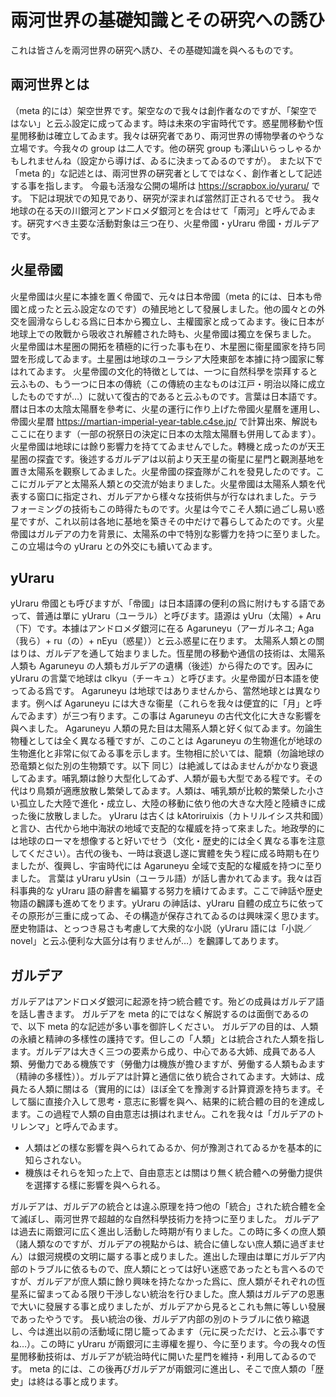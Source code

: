 # 兩河世界の基礎知識とその硏究への誘ひ

これは皆さんを兩河世界の硏究へ誘ひ、その基礎知識を與へるものです。

## 兩河世界とは

（meta 的には）架空世界です。架空なので我々は創作者󠄁なのですが、「架空ではない」と云ふ設定に成ってゐます。時は未來の宇宙時代です。惑星閒󠄁移動や恆星閒󠄁移動は確立してゐます。我々は硏究者󠄁であり、兩河世界の博󠄁物學者󠄁のやうな立場です。今我々の group は二人です。他の硏究 group も澤山いらっしゃるかもしれませんね（設定から導けば、ゐるに決まってゐるのですが）。
また以下で「meta 的」な記述󠄁とは、兩河世界の硏究者󠄁としてではなく、創作者󠄁として記述󠄁する事を指します。
今最󠄁も活潑な公󠄁開の場所󠄁は https://scrapbox.io/yuraru/ です。
下記は現狀での知見であり、硏究が深まれば當然訂正されるでせう。
我々地球の在る天の川銀河とアンドロメダ銀河とを合はせて「兩河」と呼んでゐます。硏究すべき主󠄁要󠄁な活動對象は三つ在り、火星帝󠄁國・yUraru 帝󠄁國・ガルデアです。

## 火星帝󠄁國

火星帝󠄁國は火星に本據を置く帝󠄁國で、元々は日本帝󠄁國（meta 的には、日本も帝󠄁國と成ったと云ふ設定なのです）の殖民地として發展しました。他の國々との外交󠄁を圓滑ならしむる爲に日本から獨立し、主󠄁權國家と成ってゐます。後に日本が地球上での敗戰から吸󠄁收され解體された時も、火星帝󠄁國は獨立を保ちました。
火星帝󠄁國は木星圈の開拓を積極的に行った事も在り、木星圈に衞星國家を持ち同盟を形成してゐます。土星圈は地球のユーラシア大陸東部を本據に持つ國家に奪はれてゐます。
火星帝󠄁國の文󠄁化的特徴としては、一つに自然科學を崇拜すると云ふもの、もう一つに日本の傳統（この傳統の主󠄁なものは江戸・明󠄁治以降に成立したものですが…）に就いて復古的であると云ふものです。言葉は日本語です。暦は日本の太陰太陽曆を參考に、火星の運行に作り上げた帝󠄁國火星曆を運用し、帝󠄁國火星暦 https://martian-imperial-year-table.c4se.jp/ で計算出來、解説もここに在ります（一部の祝祭日の決定に日本の太陰太陽曆も併用してゐます）。
火星帝󠄁國は地球には餘り影響力を持ててゐませんでした。轉機と成ったのが天王星圈の探査です。後述󠄁するガルデアは以前より天王星の衞星に星門と觀測基地を置き太陽系を觀察してゐました。火星帝󠄁國の探査隊がこれを發見したのです。ここにガルデアと太陽系人類󠄀との交󠄁流が始まりました。火星帝󠄁國は太陽系人類󠄀を代表する窗口に指定され、ガルデアから樣々な技術供与が行なはれました。テラフォーミングの技術もこの時得たものです。火星は今でこそ人類󠄀に過ごし易い惑星ですが、これ以前は各地に基地を築きその中だけで暮らしてゐたのです。火星帝󠄁國はガルデアの力を背景に、太陽系の中で特別な影響力を持つに至りました。この立場は今の yUraru との外交󠄁にも續いてゐます。

## yUraru

yUraru 帝󠄁國とも呼びますが、「帝󠄁國」は日本語譯の便利の爲に附けもする語であって、普通は單に yUraru（ユーラル）と呼びます。語源は yUru（太陽）+ Aru（下）です。本據はアンドロメダ銀河に在る Agaruneyu（アーガルネユ; Aga（我ら）+ ru（の）+ nEyu（惑星））と云ふ惑星に在ります。
太陽系人類󠄀との關はりは、ガルデアを通して始まりました。恆星閒󠄁の移動や通信の技術は、太陽系人類󠄀も Agaruneyu の人類󠄀もガルデアの遺構（後述󠄁）から得たのです。因みに yUraru の言葉で地球は cIkyu（チーキュ）と呼びます。火星帝󠄁國が日本語を使ってゐる爲です。
Agaruneyu は地球ではありませんから、當然地球とは異なります。例へば Agaruneyu には大きな衞星（これらを我々は便宜的に「月」と呼んでゐます）が三つ有ります。この事は Agaruneyu の古代文󠄁化に大きな影響を與へました。
Agaruneyu 人類󠄀の見た目は太陽系人類󠄀と好く似てゐます。勿論生物種としては全く異なる種ですが、このことは Agaruneyu の生物進化が地球の生物進化と非常に似てゐる事を示します。生物相に於いては、龍類󠄀（勿論地球の恐竜類󠄀と似た別の生物類󠄀です。以下 同じ）は絶滅してはゐませんがかなり衰退してゐます。哺乳類󠄀は餘り大型化してゐず、人類󠄀が最󠄁も大型である程です。その代はり鳥類󠄀が適應放散し繁榮してゐます。人類󠄀は、哺乳類󠄀が比較的繁榮した小さい孤立した大陸で進化・成立し、大陸の移動に依り他の大きな大陸と陸續きに成った後に放散しました。
yUraru は古くは kAtoriruixis（カトリルイシス共和國）と言ひ、古代から地中海狀の地域で支配的な權威を持って來ました。地政學的には地球のローマを想像すると好いでせう（文󠄁化・歴史的には全く異なる事を注意してください）。古代の後も、一時は衰退し遂に實體を失う程に成る時期も在りましたが、復興し、宇宙時代には Agaruneyu 全域で支配的な權威を持つに至りました。
言葉は yUraru yUsin（ユーラル語）が話し書かれてゐます。我々は百科事典的な yUraru 語の辭書を編纂する努力を續けてゐます。ここで神󠄀話や歴史物語の飜譯も進めてをります。yUraru の神󠄀話は、yUraru 自體の成立ちに依ってその原形が三重に成ってゐ、その構造が保存されてゐるのは興味深く思ひます。歴史物語は、とっつき易さも考慮して大衆的な小説（yUraru 語には「小説／novel」と云ふ便利な大區分は有りませんが…）を飜譯してあります。

## ガルデア

ガルデアはアンドロメダ銀河に起源を持つ統合體です。殆どの成員はガルデア語を話し書きます。
ガルデアを meta 的にではなく解説するのは面倒であるので、以下 meta 的な記述󠄁が多い事を御許しください。
ガルデアの目的は、人類󠄀の永續と精神󠄀の多樣性の護持です。但しこの「人類󠄀」とは統合された人類󠄀を指します。ガルデアは大きく三つの要󠄁素から成り、中心である大姉、成員である人類󠄀、勞働力である機族です（勞働力は機族が擔ひますが、勞働する人類󠄀もゐます（精神󠄀の多樣性））。ガルデアは計算と通信に依り統合されてゐます。大姉は、成員たる人類󠄀に關はる（實用的には）ほぼ全てを豫測する計算資源を持ちます。そして腦に直接介入して思考・意志に影響を與へ、結果的に統合體の目的を達成します。この過程で人類󠄀の自由意志は損はれません。これを我々は「ガルデアのトリレンマ」と呼んでゐます。

- 人類󠄀はどの樣な影響を與へられてゐるか、何が豫測されてゐるかを基本的に知らされない。
- 機族はそれらを知った上で、自由意志とは關はり無く統合體への勞働力提供を選擇する樣に影響を與へられる。

ガルデアは、ガルデアの統合とは違ふ原理を持つ他の「統合」された統合體を全て滅ぼし、兩河世界で超越的な自然科學技術力を持つに至りました。
ガルデアは過去に兩銀河に広く進出し活動した時期が有りました。この時に多くの庶人類󠄀（諸人類󠄀なのですが、ガルデアの視點からは、統合に値しない庶人類󠄀に過ぎません）は銀河規模の文󠄁明󠄁に屬する事と成りました。進出した理由は單にガルデア内部のトラブルに依るもので、庶人類󠄀にとっては好い迷惑であったとも言へるのですが、ガルデアが庶人類󠄀に餘り興味を持たなかった爲に、庶人類󠄀がそれぞれの恆星系に留まってゐる限り干渉しない統治を行ひました。庶人類󠄀はガルデアの恩惠で大いに發展する事と成りましたが、ガルデアから見るとこれも無に等しい發展であったやうです。
長い統治の後、ガルデア内部の別のトラブルに依り縮退し、今は進出以前の活動域に閉じ籠ってゐます（元に戻っただけ、と云ふ事ですね…）。この時に yUraru が兩銀河に主󠄁導權を握り、今に至ります。今の我々の恆星閒󠄁移動技術は、ガルデアが統治時代に開いた星門を維持・利用してゐるのです。
meta 的には、この後再びガルデアが兩銀河に進出し、そこで庶人類󠄀の「歴史」は終はる事と成ります。

